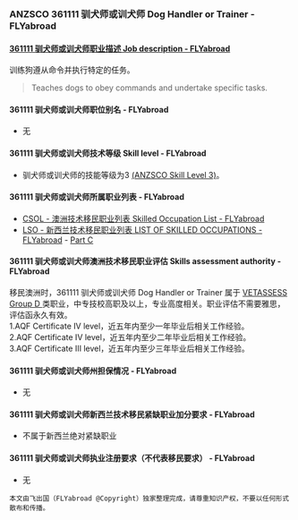 ### ANZSCO 361111 驯犬师或训犬师 Dog Handler or Trainer - FLYabroad ###

#### [361111 驯犬师或训犬师职业描述 Job description - FLYabroad](http://www.flyabroadvisa.com/anzsco/3611.html#361111)

训练狗遵从命令并执行特定的任务。

> Teaches dogs to obey commands and undertake specific tasks.

#### 361111 驯犬师或训犬师职位别名 - FLYabroad
 
- 无

#### 361111 驯犬师或训犬师技术等级 Skill level - FLYabroad

- 驯犬师或训犬师的技能等级为3 [(ANZSCO Skill Level 3)](http://www.flyabroadvisa.com/anzsco/)。

#### 361111 驯犬师或训犬师所属职业列表 - FLYabroad

- [CSOL - 澳洲技术移民职业列表 Skilled Occupation List - FLYabroad](http://www.flyabroadvisa.com/sol/)
- [LSO - 新西兰技术移民职业列表 LIST OF SKILLED OCCUPATIONS - FLYabroad](http://nz.flyabroadvisa.com/lso/) - [Part C](partc)

#### 361111 驯犬师或训犬师澳洲技术移民职业评估 Skills assessment authority - FLYabroad

移民澳洲时，361111 驯犬师或训犬师 Dog Handler or Trainer 属于 [VETASSESS Group D ](http://www.flyabroadvisa.com/ass/vetassess.html)类职业，中专技校高职及以上，专业高度相关。职业评估不需要雅思，评估函永久有效。  
1.AQF Certificate IV level，近五年内至少一年毕业后相关工作经验。   
2.AQF Certificate IV level，近五年内至少二年毕业后相关工作经验。   
3.AQF Certificate III level，近五年内至少三年毕业后相关工作经验。

#### 361111 驯犬师或训犬师州担保情况 - FLYabroad

- 无

#### 361111 驯犬师或训犬师新西兰技术移民紧缺职业加分要求 - FLYabroad

- 不属于新西兰绝对紧缺职业

#### 361111 驯犬师或训犬师执业注册要求（不代表移民要求） - FLYabroad

- 无

`本文由飞出国（FLYabroad @Copyright）独家整理完成，请尊重知识产权，不要以任何形式散布和传播。`